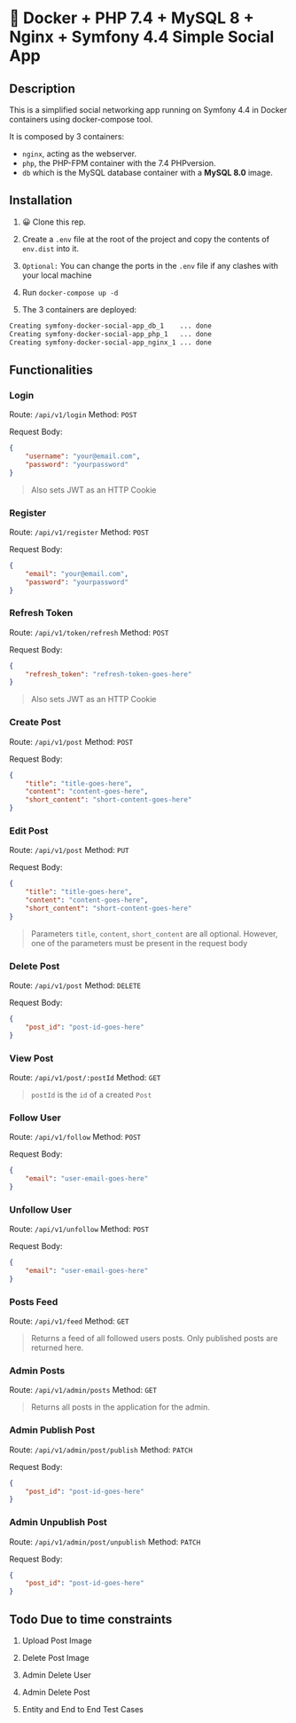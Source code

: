 # 🐳 Docker + PHP 7.4 + MySQL 8 + Nginx + Symfony 4.4 Simple Social App

## Description

This is a simplified social networking app running on Symfony 4.4 in Docker containers using docker-compose tool.

It is composed by 3 containers:

- `nginx`, acting as the webserver.
- `php`, the PHP-FPM container with the 7.4 PHPversion.
- `db` which is the MySQL database container with a **MySQL 8.0** image.

## Installation

1. 😀 Clone this rep.

2. Create a `.env` file at the root of the project and copy the contents of `env.dist` into it.

3. `Optional:` You can change the ports in the `.env` file if any clashes with your local machine

4. Run `docker-compose up -d`

5. The 3 containers are deployed:

```bash
Creating symfony-docker-social-app_db_1    ... done
Creating symfony-docker-social-app_php_1   ... done
Creating symfony-docker-social-app_nginx_1 ... done
```

## Functionalities

### Login

Route: `/api/v1/login`
Method: `POST`

Request Body:

```json
{
    "username": "your@email.com",
    "password": "yourpassword"
}
```

> Also sets JWT as an HTTP Cookie

### Register

Route: `/api/v1/register`
Method: `POST`

Request Body:

```json
{
    "email": "your@email.com",
    "password": "yourpassword"
}
```

### Refresh Token

Route: `/api/v1/token/refresh`
Method: `POST`

Request Body:

```json
{
    "refresh_token": "refresh-token-goes-here"
}
```

> Also sets JWT as an HTTP Cookie

### Create Post

Route: `/api/v1/post`
Method: `POST`

Request Body:

```json
{
    "title": "title-goes-here",
    "content": "content-goes-here",
    "short_content": "short-content-goes-here"
}
```

### Edit Post

Route: `/api/v1/post`
Method: `PUT`

Request Body:

```json
{
    "title": "title-goes-here",
    "content": "content-goes-here",
    "short_content": "short-content-goes-here"
}
```

> Parameters `title`, `content`, `short_content` are all optional. However, one of the parameters must be present in the request body

### Delete Post

Route: `/api/v1/post`
Method: `DELETE`

Request Body:

```json
{
    "post_id": "post-id-goes-here"
}
```

### View Post

Route: `/api/v1/post/:postId`
Method: `GET`

> `postId` is the `id` of a created `Post`

### Follow User

Route: `/api/v1/follow`
Method: `POST`

Request Body:

```json
{
    "email": "user-email-goes-here"
}
```

### Unfollow User

Route: `/api/v1/unfollow`
Method: `POST`

Request Body:

```json
{
    "email": "user-email-goes-here"
}
```

### Posts Feed

Route: `/api/v1/feed`
Method: `GET`

> Returns a feed of all followed users posts. Only published posts are returned here.

### Admin Posts

Route: `/api/v1/admin/posts`
Method: `GET`

> Returns all posts in the application for the admin.

### Admin Publish Post

Route: `/api/v1/admin/post/publish`
Method: `PATCH`

Request Body:

```json
{
    "post_id": "post-id-goes-here"
}
```

### Admin Unpublish Post

Route: `/api/v1/admin/post/unpublish`
Method: `PATCH`

Request Body:

```json
{
    "post_id": "post-id-goes-here"
}
```

## Todo Due to time constraints

1. Upload Post Image

2. Delete Post Image

3. Admin Delete User

4. Admin Delete Post

5. Entity and End to End Test Cases
